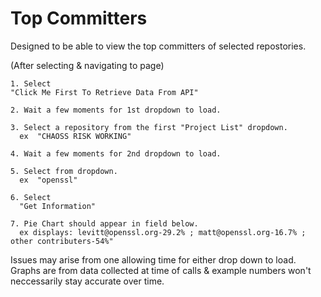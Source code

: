 # Top Committers

Designed to be able to view the top committers of selected repostories.  

(After selecting & navigating to page)

    1. Select   
    "Click Me First To Retrieve Data From API"
    
    2. Wait a few moments for 1st dropdown to load.
    
    3. Select a repository from the first "Project List" dropdown.  
      ex  "CHAOSS RISK WORKING"
      
    4. Wait a few moments for 2nd dropdown to load.
    
    5. Select from dropdown.  
      ex  "openssl"
      
    6. Select  
      "Get Information"  
      
    7. Pie Chart should appear in field below.  
      ex displays: levitt@openssl.org-29.2% ; matt@openssl.org-16.7% ; other contributers-54%"

Issues may arise from one allowing time for either drop down to load.  
Graphs are from data collected at time of calls & example numbers won't neccessarily stay accurate over time. 
      



